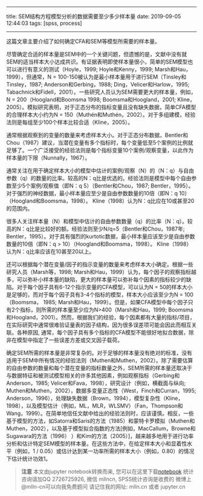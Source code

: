 
---

title: SEM结构方程模型分析的数据需要至少多少样本量
date: 2019-09-05 12:44:03
tags: [spss, process]

---


这篇文章主要介绍了如何确定CFA和SEM等模型所需要的样本量。

<!-- more -->


尽管确定合适的样本量是SEM中的一个关键问题，但遗憾的是，文献中没有就SEM的适当样本大小达成共识。有证据表明即使样本量很小，简单的SEM模型也可以进行有意义的测试（Hoyle，1999; Hoyle和Kenny，1999; Marsh和Hau，1999），但通常，N = 100-150被认为是最小样本量用于进行SEM（Tinsley和Tinsley，1987; Anderson和Gerbing，1988; Ding，Velicer和Harlow，1995; Tabachnick和Fidell，2001）。一些研究人员认为SEM需要更大的样本量，例如，N = 200（Hoogland和Boomsma 1998; Boomsma和Hoogland，2001; Kline，2005）。模拟研究表明，对于正态分布的指标变量且没有缺失数据，简单CFA模型的合理样本大小约为N = 150（Muthén和Muthén，2002）。对于多组建模，经验法则是每组至少100个样本比较合适（Kline，2005）。

通常根据观察到的变量的数量来考虑样本大小。对于正态分布数据，Bentler和Chou（1987）建议，当潜在变量有多个指标时，每个变量低至5个案例的比例就足够了。一个广泛接受的经验法则是每个指标变量10个案例/观察变量，以此作为样本量的下限（Nunnally，1967）。





通常关注在用于确定样本大小的模型中估计的案例/观察（N）的（N：q）与自由参数（q）的数量的比率。较高的N：q比是优选的。经验法则是模型中每个自由参数至少5个案例/观察值（即N：q 5）（Bentler和Chou，1987; Bentler，1995）。对于强烈的神经数据，最小样本量应至少是自由参数数量的10倍（即N：q 10）（Hoogland和Boomsma，1998）。 Kline（1998）认为N：q比应在10或甚至20的范围内。

很多人关注样本量（N）和模型中估计的自由参数数量（q）的比率（N：q）。较高的N：q比是比较好的额。经验法则至少N/q=5（Bentler和Chou，1987年; Bentler，1995）。对于具有强烈的kurtotic数据，最小样本量应该至少是自由参数数量的10倍（即N：q > 10）（Hoogland和Boomsma，1998）。 Kline（1998）认为N：q比率应该在10甚至20以上。




还可以根据每个潜在变量/因子的指示变量的数量来考虑样本大小确定。根据一些研究人员（Marsh等，1998; Marsh和Hau，1999）认为，每个因子的观察指标越多，可以弥补小样本量的缺陷，更大的样本量可以弥补每个因素的指标较少的缺陷。对于每个因子具有6-12个指示变量的CFA模型，可以认为N = 50的样本大小是足够的，而对于每个因子具有3-4个指标的模型，样本大小应该至少为N = 100（Boomsma， 1985; Marsh和Hau，1999）。但是，如果CFA模型中每个因子只有2个指标，则所需的样本量至少应为N>400（Marsh和Hau，1999; Boomsma和Hoogland，2001）。然而，根据我们的经验，每个因素都有大量的指标/项目，在实际研究中通常很难验证量表的因子结构，因为很多误差项可能会因此而相互关联。各种原因, 通常，每个因子具有多个指标的CFA模型不能很好地拟合数据，除非在模型中指定了一些误差方差或交叉因子载荷。




 
 确定SEM所需的样本量是非常复杂的。对于足够的样本量没有绝对的标准，没有适用于SEM中所有情况的经验法则（Muthen和Muthen，2002）。除了需要估算的自由参数的数量和每个潜在变量的指标数量之外，SEM所需的样本量还取决于与数据特征和被测试模型相关的许多其他因素，例如观察指标（Gerbing和Anderson，1985; Velicer和Fava，1998），研究设计（例如，横截面与纵向; Muthen和Muthen，2002），数据多变量正态性（West，Finch和Curran，1995; Anderson，1996），处理缺失数据（Brown，1994），模型复杂性（Kline，1998），以及模型估计（例如，ML，MLR，WLSMV）（Fan，Thompson和Wang，1999）。在简单地信任文献中给出的经验法则时，应该谨慎。相反，一些基于模型的方法，如Satorra和Saris的方法（1985）和蒙特卡罗模拟（Muthen和Muthen，2002），以及基于模型拟合指数的方法[例如，MacCallum，Browne和Sugawara的方法（1996） ）和Kim的方法（2005）]，越来越多地用于进行功率分析和估计特定SEM模型的样本量。在这些方法中，在给定样本大小和显着性水平（例如，1 / 0.05）或估计达到某一功率所需的样本大小（例如，0.80）的情况下估计统计功效1。


> **注意**
> 本文由jupyter notebook转换而来, 您可以在这里下载[notebook](SEM结构方程模型分析的数据需要至少多少样本量.ipynb)
> 统计咨询请加QQ 2726725926, 微信 mllncn,  SPSS统计咨询是收费的
> 微博上@mlln-cn可以向我免费题问
> 请记住我的网址: mlln.cn 或者 jupyter.cn
